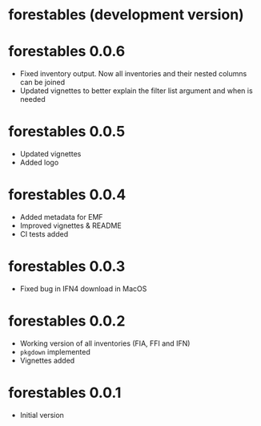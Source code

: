# forestables (development version)

# forestables 0.0.6

* Fixed inventory output. Now all inventories and their nested columns can be
  joined
* Updated vignettes to better explain the filter list argument and when is needed

# forestables 0.0.5

* Updated vignettes
* Added logo

# forestables 0.0.4

* Added metadata for EMF
* Improved vignettes & README
* CI tests added

# forestables 0.0.3

* Fixed bug in IFN4 download in MacOS

# forestables 0.0.2

* Working version of all inventories (FIA, FFI and IFN)
* `pkgdown` implemented
* Vignettes added

# forestables 0.0.1

* Initial version
